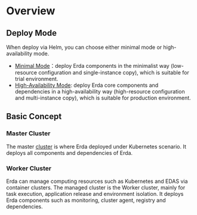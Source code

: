 # Overview

## Deploy Mode

When deploy via Helm, you can choose either minimal mode or high-availability mode.
* [Minimal Mode](helm-install-demo.md)：deploy Erda components in the minimalist way (low-resource configuration and single-instance copy), which is suitable for trial environment.
* [High-Availability Mode](helm-install-prod.md): deploy Erda core components and dependencies in a high-availability way (high-resource configuration and multi-instance copy), which is suitable for production environment.

## Basic Concept

### Master Cluster

The master [cluster](../../quick-start/premise.md#集群) is where Erda deployed under Kubernetes scenario. It deploys all components and dependencies of Erda.

### Worker Cluster

Erda can manage computing resources such as Kubernetes and EDAS via container clusters. The managed cluster is the Worker cluster, mainly for task execution, application release and environment isolation. It deploys Erda components such as monitoring, cluster agent, registry and dependencies.

